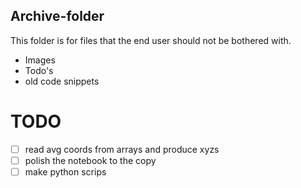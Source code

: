 ## Archive-folder

This folder is for files that the end user should not be bothered with.

- Images
- Todo's
- old code snippets


# TODO
- [ ] read avg coords from arrays and produce xyzs
- [ ] polish the notebook to the copy
- [ ] make python scrips
